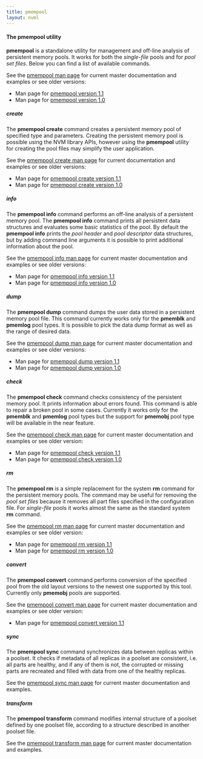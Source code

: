 ```yaml
---
title: pmempool
layout: nvml
---
```


#### The pmempool utility

**pmempool** is a standalone utility for management and off-line analysis
of persistent memory pools. It works for both the *single-file* pools and
for *pool set files*. Below you can find a list of available commands.

See the [pmempool man page](../manpages/master/pmempool.1.html)
for current master documentation and examples or see older versions:

* Man page for [pmempool version 1.1](../manpages/v1.1/pmempool.1.html)
* Man page for [pmempool version 1.0](../manpages/v1.0/pmempool.1.html)

##### create

The **pmempool create** command creates a persistent memory pool of specified
type and parameters. Creating the persistent memory pool is possible using
the NVM library APIs, however using the **pmempool** utility for creating the
pool files may simplify the user application.

See the [pmempool create man page](../manpages/master/pmempool-create.1.html)
for current documentation and examples or see older versions:

* Man page for [pmempool create version 1.1](../manpages/v1.1/pmempool-create.1.html)
* Man page for [pmempool create version 1.0](../manpages/v1.0/pmempool-create.1.html)

##### info

The **pmempool info** command performs an off-line analysis of a persistent memory
pool. The **pmempool info** command prints all persistent data
structures and evaluates some basic statistics of the pool. By default the
**pmempool info** prints the *pool header* and *pool descriptor* data
structures, but by adding command line arguments it is possible to print
additional information about the pool.

See the [pmempool info man page](../manpages/master/pmempool-info.1.html)
for current master documentation and examples or see older versions:

* Man page for [pmempool info version 1.1](../manpages/v1.1/pmempool-info.1.html)
* Man page for [pmempool info version 1.0](../manpages/v1.0/pmempool-info.1.html)

##### dump

The **pmempool dump** command dumps the user data stored in a persistent memory
pool file. This command currently works only for the **pmemblk** and
**pmemlog** pool types. It is possible to pick the data dump format as well as
the range of desired data.

See the [pmempool dump man page](../manpages/master/pmempool-dump.1.html)
for current master documentation and examples or see older versions:

* Man page for [pmempool dump version 1.1](../manpages/v1.1/pmempool-dump.1.html)
* Man page for [pmempool dump version 1.0](../manpages/v1.0/pmempool-dump.1.html)

##### check

The **pmempool check** command checks consistency of the persistent memory pool.
It prints information about errors found. This command is able to repair
a broken pool in some cases. Currently it works only for the **pmemblk** and
**pmemlog** pool types but the support for **pmemobj** pool type will be
available in the near feature.

See the [pmempool check man page](../manpages/master/pmempool-check.1.html)
for current master documentation and examples or see older version:

* Man page for [pmempool check version 1.1](../manpages/v1.1/pmempool-check.1.html)
* Man page for [pmempool check version 1.0](../manpages/v1.0/pmempool-check.1.html)

##### rm

The **pmempool rm** is a simple replacement for the system **rm** command for
the persistent memory pools. The command may be useful for removing the
*pool set files* because it removes all part files specified in the
configuration file. For *single-file* pools it works almost the same
as the standard system **rm** command.

See the [pmempool rm man page](../manpages/master/pmempool-rm.1.html)
for current master documentation and examples or see older version:

* Man page for [pmempool rm version 1.1](../manpages/v1.1/pmempool-rm.1.html)
* Man page for [pmempool rm version 1.0](../manpages/v1.0/pmempool-rm.1.html)

##### convert

The **pmempool convert** command performs conversion of the specified pool
from the old layout versions to the newest one supported by this tool.
Currently only **pmemobj** pools are supported.

See the [pmempool convert man page](../manpages/master/pmempool-convert.1.html)
for current master documentation and examples or see older version:

* Man page for [pmempool convert version 1.1](../manpages/v1.1/pmempool-convert.1.html)

##### sync

The **pmempool sync** command synchronizes data between replicas within
a poolset. It checks if metadata of all replicas in a poolset
are consistent, i.e. all parts are healthy, and if any of them is not,
the corrupted or missing parts are recreated and filled with data from one of
the healthy replicas.

See the [pmempool sync man page](../manpages/master/pmempool-sync.1.html)
for current master documentation and examples.

##### transform

The **pmempool transform** command modifies internal structure of a poolset
defined by one poolset file, according to a structure described in
another poolset file.

See the [pmempool transform man page](../manpages/master/pmempool-transform.1.html)
for current master documentation and examples.
